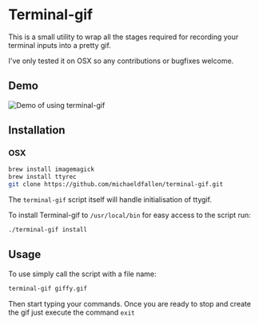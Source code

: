 # Terminal-gif

This is a small utility to wrap all the stages required for recording your terminal inputs into a pretty gif.

I've only tested it on OSX so any contributions or bugfixes welcome.

## Demo

![Demo of using terminal-gif](https://raw.githubusercontent.com/michaeldfallen/terminal-gif/master/demo.gif)

## Installation

### OSX

```sh
brew install imagemagick
brew install ttyrec
git clone https://github.com/michaeldfallen/terminal-gif.git
```

The `terminal-gif` script itself will handle initialisation of ttygif.

To install Terminal-gif to `/usr/local/bin` for easy access to the script run:

```sh
./terminal-gif install
```

## Usage

To use simply call the script with a file name:

```sh
terminal-gif giffy.gif
```

Then start typing your commands. Once you are ready to stop and create the gif just execute the command `exit`

